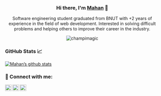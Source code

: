<h3 align="center">
Hi there, I'm <a href="https://mahanjafari.vercel.app/" target="_blank" rel="noreferrer">Mahan</a> 👋
</h3>

<p align="center">
Software engineering student graduated from BNUT with +2 years of experience in the field of web development. Interested in solving difficult problems and helping others to improve their career in the industry.
</p>

<p align="center"> <img src="https://komarev.com/ghpvc/?username=moonergeek&label=Profile%20views&color=0e75b6&style=flat" alt="champimagic" /> </p>

### GitHub Stats 📈

[![Mahan’s github stats](https://github-readme-stats.vercel.app/api?username=moonergeek&show_icons=true&theme=radical)](https://github.com/moonergeek)

### 🤝 Connect with me:

<a href="https://www.linkedin.com/in/mahanjafarii/"><img align="left" src="https://raw.githubusercontent.com/yushi1007/yushi1007/main/images/linkedin.svg" alt="Yu Shi | LinkedIn" width="21px"/></a>
<a href="https://instagram.com/mahanjfri"><img align="left" src="https://raw.githubusercontent.com/yushi1007/yushi1007/main/images/instagram.svg" alt="Yu Shi | Instagram" width="21px"/></a>
<a href="https://medium.com/@mahanjafari"><img align="left" src="https://raw.githubusercontent.com/yushi1007/yushi1007/main/images/medium.svg" alt="Yu Shi | Medium" width="21px"/></a>
</br>
